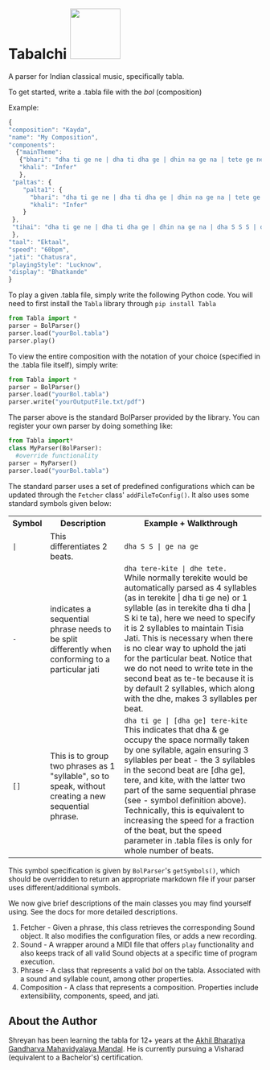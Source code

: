 # Tabalchi <img src="https://github.com/user-attachments/assets/0d47f705-74d9-43e4-91b0-a6c8806965ba" width=100/>


A parser for Indian classical music, specifically tabla.

To get started, write a .tabla file with the *bol* (composition)

Example:

```javascript
{
"composition": "Kayda",
"name": "My Composition",
"components":
  {"mainTheme":
   {"bhari": "dha ti ge ne | dha ti dha ge | dhin na ge na | tete ge ne | dha ti dha ge | dhin na ge na | tete tete | ge na tete | ge na dha ti | dha tete dha | ge ne dha ge | tin na ke na",
   "khali": "Infer"
   },
 "paltas": {
    "palta1": {
      "bhari": "dha ti ge ne | dha ti dha ge | dhin na ge na | tete ge ne | dha ti dha ge | dhin na ge na | dha ti ge ne | dha ti dha ge | dhin na ge na | tete ge ne | dha ti dha ge | dhin na ge na | dha ti ge ne | dha ti dha ge | dhin na ge na | tete ge ne | dha ti dha ge | dhin na ge na | tete tete | ge na tete | ge na dha ti | dha tete dha | ge ne dha ge | tin na ke na",
      "khali": "Infer"
    }
 },
 "tihai": "dha ti ge ne | dha ti dha ge | dhin na ge na | dha S S S | dhin na ge na | dha S S S | dhin na ge na | dha S S S | dha ti ge ne | dha ti dha ge | dhin na ge na | dha S S S | dhin na ge na | dha S S S | dhin na ge na | dha S S S | dha ti ge ne | dha ti dha ge | dhin na ge na | dha S S S | dhin na ge na | dha S S S | dhin na ge na | dha S S S"
 },
"taal": "Ektaal",
"speed": "60bpm",
"jati": "Chatusra",
"playingStyle": "Lucknow",
"display": "Bhatkande"
}
```

To play a given .tabla file, simply write the following Python code. You will need to first install the ``Tabla`` library through ``pip install Tabla``

```python
from Tabla import *
parser = BolParser()
parser.load("yourBol.tabla")
parser.play()
```

To view the entire composition with the notation of your choice (specified in the .tabla file itself), simply write:

```python
from Tabla import *
parser = BolParser()
parser.load("yourBol.tabla")
parser.write("yourOutputFile.txt/pdf")
```
The parser above is the standard BolParser provided by the library. You can register your own parser by doing something like:

```python
from Tabla import*
class MyParser(BolParser):
  #override functionality
parser = MyParser()
parser.load("yourBol.tabla")
```

The standard parser uses a set of predefined configurations which can be updated through the ``Fetcher`` class' ``addFileToConfig()``. It also uses some standard symbols given below:

<table>
  <tr>
    <th>Symbol</th>
    <th>Description</th>
    <th>Example + Walkthrough</th>
  </tr>
  <tr>
    <td><code>|</code></td>
    <td>This differentiates 2 beats.</td>
    <td><code>dha S S | ge na ge</code></td>
  </tr>
  <tr>
    <td><code>-</code></td>
    <td>indicates a sequential phrase needs to be split differently when conforming to a particular jati</td>
    <td><code>dha tere-kite | dhe tete.</code>
    <br>
    While normally terekite would be automatically parsed as 4 syllables (as in terekite | dha ti ge ne) or 1 syllable (as in terekite dha ti dha | S ki te ta), here we need to specify it is 2 syllables to maintain Tisia Jati. This is necessary when there is no clear way to uphold the jati for the particular beat. Notice that we do not need to write tete in the second beat as te-te because it is by default 2 syllables, which along with the dhe, makes 3 syllables per beat.</td>
  </tr>
  <tr>
    <td><code>[]</code></td>
    <td>This is to group two phrases as 1 "syllable", so to speak, without creating a new sequential phrase.</td>
    <td><code>dha ti ge | [dha ge] tere-kite</code>
    <br>
    This indicates that dha & ge occupy the space normally taken by one syllable, again ensuring 3 syllables per beat - the 3 syllables in the second beat are [dha ge], tere, and kite, with the latter two part of the same sequential phrase (see - symbol definition above). Technically, this is equivalent to increasing the speed for a fraction of the beat, but the speed parameter in .tabla files is only for whole number of beats.</td>
  </tr>
</table>

This symbol specification is given by ``BolParser``'s ``getSymbols()``, which should be overridden to return an appropriate markdown file if your parser uses different/additional symbols.

We now give brief descriptions of the main classes you may find yourself using. See the docs for more detailed descriptions.

1. Fetcher - Given a phrase, this class retrieves the corresponding Sound object. It also modifies the configuration files, or adds a new recording.
2. Sound - A wrapper around a MIDI file that offers ``play`` functionality and also keeps track of all valid Sound objects at a specific time of program execution.
3. Phrase - A class that represents a valid *bol* on the tabla. Associated with a sound and syllable count, among other properties.
4. Composition - A class that represents a composition. Properties include extensibility, components, speed, and jati.

## About the Author
Shreyan has been learning the tabla for 12+ years at the [Akhil Bharatiya Gandharva Mahavidyalaya Mandal](https://en.wikipedia.org/wiki/Akhil_Bharatiya_Gandharva_Mahavidyalaya_Mandal). He is currently pursuing a Visharad (equivalent to a Bachelor's) certification.
